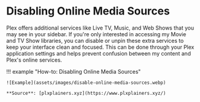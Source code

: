 # Disabling Online Media Sources

Plex offers additional services like Live TV, Music, and Web Shows that you may see in your sidebar. If you're only interested in accessing my Movie and TV Show libraries, you can disable or unpin these extra services to keep your interface clean and focused. This can be done through your Plex application settings and helps prevent confusion between my content and Plex's online services.

!!! example "How-to: Disabling Online Media Sources"

    ![Example](assets/images/disable-online-media-sources.webp)

    **Source**: [plxplainers.xyz](https://www.plxplainers.xyz/)
